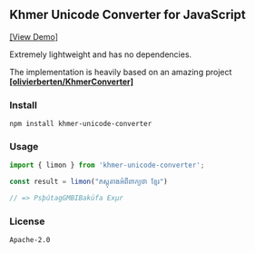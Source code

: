 ## Khmer Unicode Converter for JavaScript

[[View Demo]](https://khmer.floo.app)

Extremely lightweight and has no dependencies. 

The implementation is heavily based on an amazing project
[**[olivierberten/KhmerConverter]**](https://github.com/olivierberten/KhmerConverter)


### Install

```shell
npm install khmer-unicode-converter
```

### Usage

```javascript
import { limon } from 'khmer-unicode-converter';

const result = limon("ភស្តុតាងអំពីពាក្យថា ខ្មែរ")

// => PsþútagGMBIBaküfa Exµr
```

### License

`Apache-2.0`
